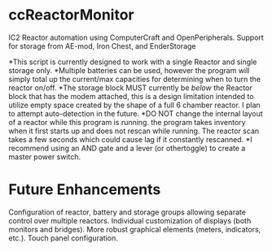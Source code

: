 ccReactorMonitor
================
IC2 Reactor automation using ComputerCraft and OpenPeripherals.
Support for storage from AE-mod, Iron Chest, and EnderStorage

*This script is currently designed to work with a single Reactor and single
  storage only.
*Multiple batteries can be used, however the program will simply total up the
  current/max capacities for determining when to turn the reactor on/off.
*The storage block MUST currently be _below_ the Reactor block that has the modem
  attached, this is a design limitation intended to utilize empty space created
  by the shape of a full 6 chamber reactor. I plan to attempt auto-detection in
  the future.
*DO NOT change the internal layout of a reactor while this program is running.
  the program takes inventory when it first starts up and does not rescan while
  running. The reactor scan takes a few seconds which could cause lag if it
  constantly rescanned.
*I recommend using an AND gate and a lever (or othertoggle) to create a master
  power switch.

Future Enhancements
===================
Configuration of reactor, battery and storage groups allowing separate control
  over multiple reactors.
Individual customization of displays (both monitors and bridges).
More robust graphical elements (meters, indicators, etc.).
Touch panel configuration.